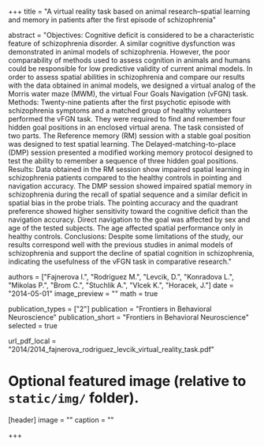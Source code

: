 +++
title = "A virtual reality task based on animal research–spatial learning and memory in patients after the first episode of schizophrenia"

abstract = "Objectives: Cognitive deficit is considered to be a characteristic feature of schizophrenia disorder. A similar cognitive dysfunction was demonstrated in animal models of schizophrenia. However, the poor comparability of methods used to assess cognition in animals and humans could be responsible for low predictive validity of current animal models. In order to assess spatial abilities in schizophrenia and compare our results with the data obtained in animal models, we designed a virtual analog of the Morris water maze (MWM), the virtual Four Goals Navigation (vFGN) task. Methods: Twenty-nine patients after the first psychotic episode with schizophrenia symptoms and a matched group of healthy volunteers performed the vFGN task. They were required to find and remember four hidden goal positions in an enclosed virtual arena. The task consisted of two parts. The Reference memory (RM) session with a stable goal position was designed to test spatial learning. The Delayed-matching-to-place (DMP) session presented a modified working memory protocol designed to test the ability to remember a sequence of three hidden goal positions. Results: Data obtained in the RM session show impaired spatial learning in schizophrenia patients compared to the healthy controls in pointing and navigation accuracy. The DMP session showed impaired spatial memory in schizophrenia during the recall of spatial sequence and a similar deficit in spatial bias in the probe trials. The pointing accuracy and the quadrant preference showed higher sensitivity toward the cognitive deficit than the navigation accuracy. Direct navigation to the goal was affected by sex and age of the tested subjects. The age affected spatial performance only in healthy controls. Conclusions: Despite some limitations of the study, our results correspond well with the previous studies in animal models of schizophrenia and support the decline of spatial cognition in schizophrenia, indicating the usefulness of the vFGN task in comparative research."

authors = ["Fajnerova I.", "Rodriguez M.", "Levcik, D.", "Konradova L.", "Mikolas P.", "Brom C.", "Stuchlik A.", "Vlcek K.", "Horacek, J."]
date = "2014-05-01"
image_preview = ""
math = true

publication_types = ["2"]
publication = "Frontiers in Behavioral Neuroscience"
publication_short = "Frontiers in Behavioral Neuroscience"
selected = true

url_pdf_local = "2014/2014_fajnerova_rodriguez_levcik_virtual_reality_task.pdf"

# Optional featured image (relative to `static/img/` folder).
[header]
image = ""
caption = ""

+++